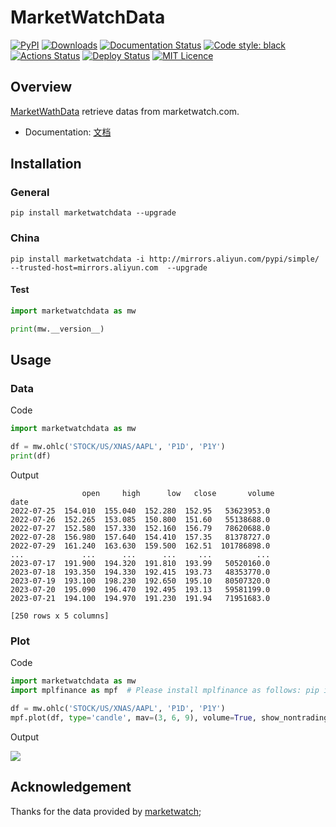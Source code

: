 # MarketWatchData


[![PyPI](https://img.shields.io/pypi/v/marketwatchdata.svg)](https://pypi.org/project/marketwatchdata/)
[![Downloads](https://pepy.tech/badge/marketwatchdata)](https://pepy.tech/project/marketwatchdata)
[![Documentation Status](https://readthedocs.org/projects/MarketWatchData/badge/?version=latest)](https://MarketWatchData.readthedocs.io/?badge=latest)
[![Code style: black](https://img.shields.io/badge/code%20style-black-000000.svg)](https://github.com/psf/black)
[![Actions Status](https://github.com/yacper/MarketWatchData/actions/workflows/check.yml/badge.svg)](https://github.com/yacper/MarketWatchData/actions)
[![Deploy Status](https://github.com/yacper/MarketWatchData/actions/workflows/release_and_deploy.yml/badge.svg)](https://github.com/yacper/MarketWatchData/actions)
[![MIT Licence](https://camo.githubusercontent.com/14a9abb7e83098f2949f26d2190e04fb1bd52c06/68747470733a2f2f626c61636b2e72656164746865646f63732e696f2f656e2f737461626c652f5f7374617469632f6c6963656e73652e737667)](https://github.com/akfamily/akshare/blob/master/LICENSE)

## Overview

[MarketWathData](https://github.com/yacper/marketwatchdata) retrieve datas from marketwatch.com.

- Documentation: [文档](https://marketwatchdata.readthedocs.io/)


## Installation

### General

```shell
pip install marketwatchdata --upgrade
```

### China

```shell
pip install marketwatchdata -i http://mirrors.aliyun.com/pypi/simple/ --trusted-host=mirrors.aliyun.com  --upgrade
```
#### Test

```python
import marketwatchdata as mw

print(mw.__version__)
```

## Usage

### Data

Code

```python
import marketwatchdata as mw

df = mw.ohlc('STOCK/US/XNAS/AAPL', 'P1D', 'P1Y')
print(df)
```

Output

```
                open     high      low   close       volume
date
2022-07-25  154.010  155.040  152.280  152.95   53623953.0
2022-07-26  152.265  153.085  150.800  151.60   55138688.0
2022-07-27  152.580  157.330  152.160  156.79   78620688.0
2022-07-28  156.980  157.640  154.410  157.35   81378727.0
2022-07-29  161.240  163.630  159.500  162.51  101786898.0
...             ...      ...      ...     ...          ...
2023-07-17  191.900  194.320  191.810  193.99   50520160.0
2023-07-18  193.350  194.330  192.415  193.73   48353770.0
2023-07-19  193.100  198.230  192.650  195.10   80507320.0
2023-07-20  195.090  196.470  192.495  193.13   59581199.0
2023-07-21  194.100  194.970  191.230  191.94   71951683.0

[250 rows x 5 columns]
```

### Plot

Code

```python
import marketwatchdata as mw
import mplfinance as mpf  # Please install mplfinance as follows: pip install mplfinance

df = mw.ohlc('STOCK/US/XNAS/AAPL', 'P1D', 'P1Y')
mpf.plot(df, type='candle', mav=(3, 6, 9), volume=True, show_nontrading=False)
```

Output

![](https://user-images.githubusercontent.com/668255/255549764-1665d2e5-f50d-462d-a4a6-ed04e7f7517a.png)

## Acknowledgement

Thanks for the data provided by [marketwatch](http://www.marketwatch.com/);